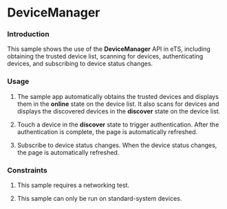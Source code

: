# DeviceManager



### Introduction

This sample shows the use of the **DeviceManager** API in eTS, including obtaining the trusted device list, scanning for devices, authenticating devices, and subscribing to device status changes.

### Usage

1. The sample app automatically obtains the trusted devices and displays them in the **online** state on the device list. It also scans for devices and displays the discovered devices in the **discover** state on the device list.

2. Touch a device in the **discover** state to trigger authentication. After the authentication is complete, the page is automatically refreshed.

3. Subscribe to device status changes. When the device status changes, the page is automatically refreshed.

### Constraints

1. This sample requires a networking test.

2. This sample can only be run on standard-system devices.
